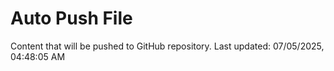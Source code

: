 # Auto Push File

Content that will be pushed to GitHub repository.
Last updated: 07/05/2025, 04:48:05 AM